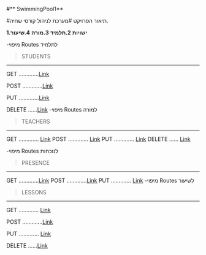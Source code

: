 #** SwimmingPool1**

#תיאור הפרויקט
#מערכת לניהול קורסי שחיה.

**1.ישויות**
**2.תלמיד**
**3.מורה**
**4.שיעור**


-מיפוי Routes לתלמיד
>STUDENTS
---

GET .............[Link]( https://SwimmingPool.co.il/Student/?id)

POST .............[Link]( https://SwimmingPool.co.il/Student)

PUT .............[Link]( https://SwimmingPool.co.il/Student/id)

DELETE ......[Link]( https://SwimmingPool.co.il/Student/id)
-מיפוי Routes למורה

>TEACHERS
---

GET ............. [Link]( https://SwimmingPool.co.il/Teacher/?id)
POST .............  [Link]( https://SwimmingPool.co.il/Teacher) 
PUT ............. [Link]( https://SwimmingPool.co.il/Teacher/id)
DELETE ...... [Link]( https://SwimmingPool.co.il/Teacher/id)


-מיפוי Routes לנוכחות

>PRESENCE
---

GET .............[Link](https://SwimmingPool.co.il/Presence/?studentId=1&teacherId=1&lessonId=1)
POST .............[Link](https://SwimmingPool.co.il/Presence?studentId=1&teacherId=1&lessonId=1) 
PUT ............. [Link](https://SwimmingPool.co.il/Ptesence/id)
-מיפוי Routes לשיעור
>LESSONS
---
GET ............. [Link](https://SwimmingPool.co.il/Lesson/?id)

POST .............[Link](https://SwimmingPool.co.il/Lesson)

PUT ............. [Link](https://SwimmingPool.co.il/Lesson/id)

DELETE ......[Link](https://SwimmingPool.co.il/Lesson/id)
